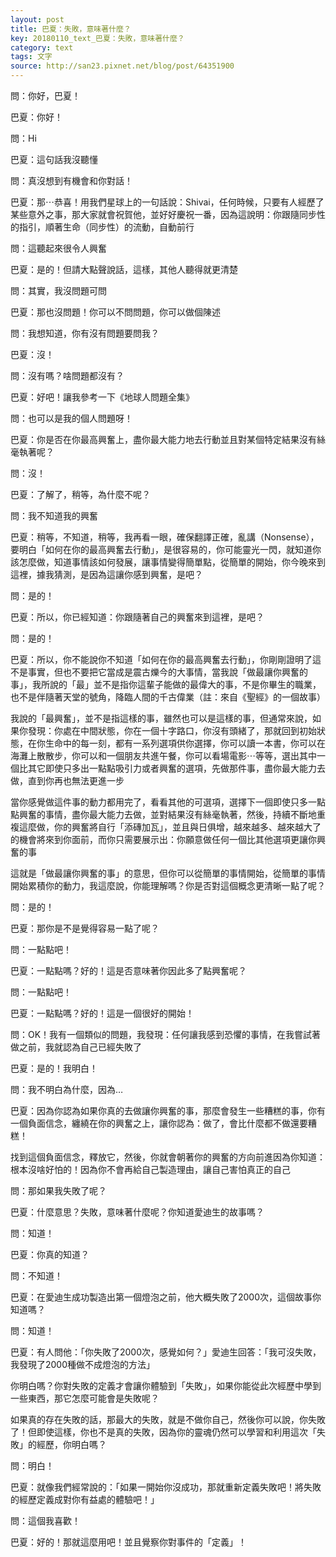 ```yaml
---
layout: post
title: 巴夏：失敗，意味著什麼？
key: 20180110_text_巴夏：失敗，意味著什麼？
category: text
tags: 文字
source: http://san23.pixnet.net/blog/post/64351900
---
```



問：你好，巴夏！

巴夏：你好！

問：Hi

巴夏：這句話我沒聽懂

問：真沒想到有機會和你對話！

巴夏：那⋯恭喜！用我們星球上的一句話說：Shivai，任何時候，只要有人經歷了某些意外之事，那大家就會祝賀他，並好好慶祝一番，因為這說明：你跟隨同步性的指引，順著生命（同步性）的流動，自動前行

問：這聽起來很令人興奮

巴夏：是的！但請大點聲說話，這樣，其他人聽得就更清楚

問：其實，我沒問題可問

巴夏：那也沒問題！你可以不問問題，你可以做個陳述

問：我想知道，你有沒有問題要問我？

巴夏：沒！

問：沒有嗎？啥問題都沒有？

巴夏：好吧！讓我參考一下《地球人問題全集》

問：也可以是我的個人問題呀！

巴夏：你是否在你最高興奮上，盡你最大能力地去行動並且對某個特定結果沒有絲毫執著呢？

問：沒！

巴夏：了解了，稍等，為什麼不呢？

問：我不知道我的興奮

巴夏：稍等，不知道，稍等，我再看一眼，確保翻譯正確，亂講（Nonsense），要明白「如何在你的最高興奮去行動」，是很容易的，你可能靈光一閃，就知道你該怎麼做，知道事情該如何發展，讓事情變得簡單點，從簡單的開始，你今晚來到這裡，據我猜測，是因為這讓你感到興奮，是吧？

問：是的！

巴夏：所以，你已經知道：你跟隨著自己的興奮來到這裡，是吧？

問：是的！

巴夏：所以，你不能說你不知道「如何在你的最高興奮去行動」，你剛剛證明了這不是事實，但也不要把它當成是震古爍今的大事情，當我說「做最讓你興奮的事」，我所說的「最」並不是指你這輩子能做的最偉大的事，不是你畢生的職業，也不是伴隨著天堂的號角，降臨人間的千古偉業（註：來自《聖經》的一個故事）

我說的「最興奮」，並不是指這樣的事，雖然也可以是這樣的事，但通常來說，如果你發現：你處在中間狀態，你在一個十字路口，你沒有頭緒了，那就回到初始狀態，在你生命中的每一刻，都有一系列選項供你選擇，你可以讀一本書，你可以在海灘上散散步，你可以和一個朋友共進午餐，你可以看場電影⋯等等，選出其中一個比其它即使只多出一點點吸引力或者興奮的選項，先做那件事，盡你最大能力去做，直到你再也無法更進一步

當你感覺做這件事的動力都用完了，看看其他的可選項，選擇下一個即使只多一點點興奮的事情，盡你最大能力去做，並對結果沒有絲毫執著，然後，持續不斷地重複這麼做，你的興奮將自行「添磚加瓦」，並且與日俱增，越來越多、越來越大了的機會將來到你面前，而你只需要展示出：你願意做任何一個比其他選項更讓你興奮的事

這就是「做最讓你興奮的事」的意思，但你可以從簡單的事情開始，從簡單的事情開始累積你的動力，我這麼說，你能理解嗎？你是否對這個概念更清晰一點了呢？

問：是的！

巴夏：那你是不是覺得容易一點了呢？

問：一點點吧！

巴夏：一點點嗎？好的！這是否意味著你因此多了點興奮呢？

問：一點點吧！

巴夏：一點點嗎？好的！這是一個很好的開始！

問：OK！我有一個類似的問題，我發現：任何讓我感到恐懼的事情，在我嘗試著做之前，我就認為自己已經失敗了

巴夏：是的！我明白！

問：我不明白為什麼，因為…

巴夏：因為你認為如果你真的去做讓你興奮的事，那麼會發生一些糟糕的事，你有一個負面信念，纏繞在你的興奮之上，讓你認為：做了，會比什麼都不做還要糟糕！

找到這個負面信念，釋放它，然後，你就會朝著你的興奮的方向前進因為你知道：根本沒啥好怕的！因為你不會再給自己製造理由，讓自己害怕真正的自己

問：那如果我失敗了呢？

巴夏：什麼意思？失敗，意味著什麼呢？你知道愛迪生的故事嗎？

問：知道！

巴夏：你真的知道？

問：不知道！

巴夏：在愛迪生成功製造出第一個燈泡之前，他大概失敗了2000次，這個故事你知道嗎？

問：知道！

巴夏：有人問他：「你失敗了2000次，感覺如何？」愛迪生回答：「我可沒失敗，我發現了2000種做不成燈泡的方法」

你明白嗎？你對失敗的定義才會讓你體驗到「失敗」，如果你能從此次經歷中學到一些東西，那它怎麼可能會是失敗呢？

如果真的存在失敗的話，那最大的失敗，就是不做你自己，然後你可以說，你失敗了！但即使這樣，你也不是真的失敗，因為你的靈魂仍然可以學習和利用這次「失敗」的經歷，你明白嗎？

問：明白！

巴夏：就像我們經常說的：「如果一開始你沒成功，那就重新定義失敗吧！將失敗的經歷定義成對你有益處的體驗吧！」

問：這個我喜歡！

巴夏：好的！那就這麼用吧！並且覺察你對事件的「定義」！
